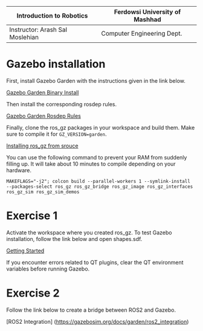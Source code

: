 |  Introduction to Robotics |  Ferdowsi University of Mashhad |
|---|---|
|  Instructor: Arash Sal Moslehian |  Computer Engineering Dept. |

# Gazebo installation

First, install Gazebo Garden with the instructions given in the link below.

[Gazebo Garden Binary Install](https://gazebosim.org/docs/garden/install_ubuntu#binary-installation-on-ubuntu)

Then install the corresponding rosdep rules.

[Gazebo Garden Rosdep Rules](https://github.com/osrf/osrf-rosdep#installing-rosdep-rules-to-resolve-gazebo-garden-libraries)

Finally, clone the ros_gz packages in your workspace and build them. Make sure to compile it for `GZ_VERSION=garden`.

[Installing ros_gz from srouce](https://github.com/gazebosim/ros_gz/tree/humble#from-source)

You can use the following command to prevent your RAM from suddenly filling up. It will take about 10 minutes to compile depending on your hardware.

```shell
MAKEFLAGS="-j2"; colcon build --parallel-workers 1 --symlink-install
--packages-select ros_gz ros_gz_bridge ros_gz_image ros_gz_interfaces
ros_gz_sim ros_gz_sim_demos
```

# Exercise 1

Activate the workspace where you created ros_gz. To test Gazebo installation, follow the link below and open shapes.sdf.

[Getting Started](https://gazebosim.org/docs/garden/getstarted)

If you encounter errors related to QT plugins, clear the QT environment variables before running Gazebo.

# Exercise 2

Follow the link below to create a bridge between ROS2 and Gazebo.

[ROS2 Integration] (https://gazebosim.org/docs/garden/ros2_integration)
